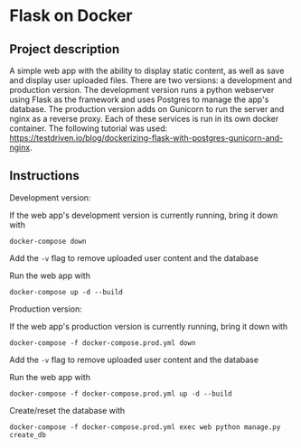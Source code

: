 # Flask on Docker

## Project description

A simple web app with the ability to display static content, as well as save and display user uploaded files. There are two versions: a development and production version. The development version runs a python webserver using Flask as the framework and uses Postgres to manage the app's database. The production version adds on Gunicorn to run the server and nginx as a reverse proxy. Each of these services is run in its own docker container. The following tutorial was used: https://testdriven.io/blog/dockerizing-flask-with-postgres-gunicorn-and-nginx.

## Instructions

Development version:

If the web app's development version is currently running, bring it down with
```
docker-compose down
```
Add the `-v` flag to remove uploaded user content and the database

Run the web app with
```
docker-compose up -d --build
```

Production version:

If the web app's production version is currently running, bring it down with
```
docker-compose -f docker-compose.prod.yml down
```
Add the `-v` flag to remove uploaded user content and the database

Run the web app with
```
docker-compose -f docker-compose.prod.yml up -d --build
```
Create/reset the database with
```
docker-compose -f docker-compose.prod.yml exec web python manage.py create_db
```
